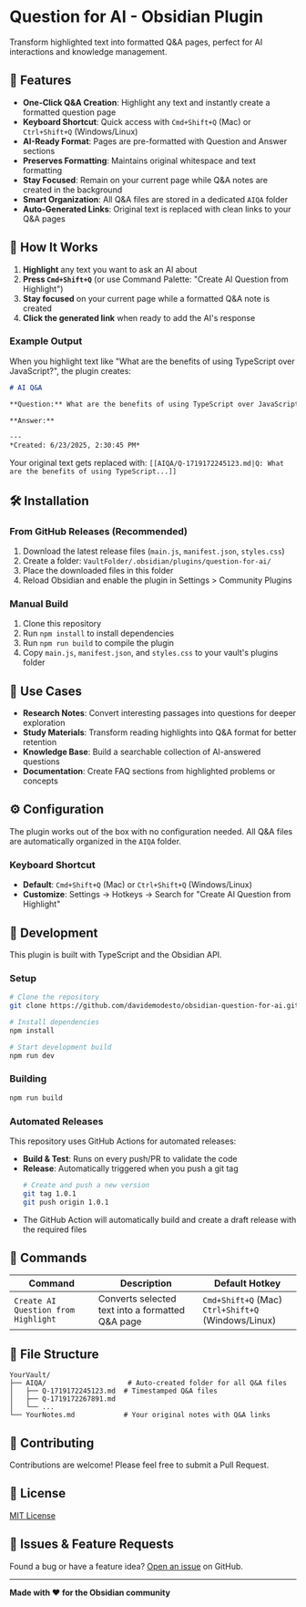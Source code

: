 # Question for AI - Obsidian Plugin

Transform highlighted text into formatted Q&A pages, perfect for AI interactions and knowledge management.

## 🚀 Features

- **One-Click Q&A Creation**: Highlight any text and instantly create a formatted question page
- **Keyboard Shortcut**: Quick access with `Cmd+Shift+Q` (Mac) or `Ctrl+Shift+Q` (Windows/Linux)
- **AI-Ready Format**: Pages are pre-formatted with Question and Answer sections
- **Preserves Formatting**: Maintains original whitespace and text formatting
- **Stay Focused**: Remain on your current page while Q&A notes are created in the background
- **Smart Organization**: All Q&A files are stored in a dedicated `AIQA` folder
- **Auto-Generated Links**: Original text is replaced with clean links to your Q&A pages

## 📖 How It Works

1. **Highlight** any text you want to ask an AI about
2. **Press `Cmd+Shift+Q`** (or use Command Palette: "Create AI Question from Highlight")
3. **Stay focused** on your current page while a formatted Q&A note is created
4. **Click the generated link** when ready to add the AI's response

### Example Output

When you highlight text like "What are the benefits of using TypeScript over JavaScript?", the plugin creates:

```markdown
# AI Q&A

**Question:** What are the benefits of using TypeScript over JavaScript?

**Answer:** 

---
*Created: 6/23/2025, 2:30:45 PM*
```

Your original text gets replaced with: `[[AIQA/Q-1719172245123.md|Q: What are the benefits of using TypeScript...]]`

## 🛠 Installation

### From GitHub Releases (Recommended)
1. Download the latest release files (`main.js`, `manifest.json`, `styles.css`)
2. Create a folder: `VaultFolder/.obsidian/plugins/question-for-ai/`
3. Place the downloaded files in this folder
4. Reload Obsidian and enable the plugin in Settings > Community Plugins

### Manual Build
1. Clone this repository
2. Run `npm install` to install dependencies
3. Run `npm run build` to compile the plugin
4. Copy `main.js`, `manifest.json`, and `styles.css` to your vault's plugins folder

## 🎯 Use Cases

- **Research Notes**: Convert interesting passages into questions for deeper exploration
- **Study Materials**: Transform reading highlights into Q&A format for better retention
- **Knowledge Base**: Build a searchable collection of AI-answered questions
- **Documentation**: Create FAQ sections from highlighted problems or concepts

## ⚙️ Configuration

The plugin works out of the box with no configuration needed. All Q&A files are automatically organized in the `AIQA` folder.

### Keyboard Shortcut
- **Default**: `Cmd+Shift+Q` (Mac) or `Ctrl+Shift+Q` (Windows/Linux)
- **Customize**: Settings → Hotkeys → Search for "Create AI Question from Highlight"

## 🔧 Development

This plugin is built with TypeScript and the Obsidian API.

### Setup
```bash
# Clone the repository
git clone https://github.com/davidemodesto/obsidian-question-for-ai.git

# Install dependencies
npm install

# Start development build
npm run dev
```

### Building
```bash
npm run build
```

### Automated Releases
This repository uses GitHub Actions for automated releases:

- **Build & Test**: Runs on every push/PR to validate the code
- **Release**: Automatically triggered when you push a git tag
  ```bash
  # Create and push a new version
  git tag 1.0.1
  git push origin 1.0.1
  ```
- The GitHub Action will automatically build and create a draft release with the required files

## 📝 Commands

| Command | Description | Default Hotkey |
|---------|-------------|----------------|
| `Create AI Question from Highlight` | Converts selected text into a formatted Q&A page | `Cmd+Shift+Q` (Mac)<br>`Ctrl+Shift+Q` (Windows/Linux) |

## 📁 File Structure

```
YourVault/
├── AIQA/                    # Auto-created folder for all Q&A files
│   ├── Q-1719172245123.md  # Timestamped Q&A files
│   ├── Q-1719172267891.md
│   └── ...
└── YourNotes.md            # Your original notes with Q&A links
```

## 🤝 Contributing

Contributions are welcome! Please feel free to submit a Pull Request.

## 📄 License

[MIT License](LICENSE)

## 🐛 Issues & Feature Requests

Found a bug or have a feature idea? [Open an issue](https://github.com/davidemodesto/obsidian-question-for-ai/issues) on GitHub.

---

**Made with ❤️ for the Obsidian community**
